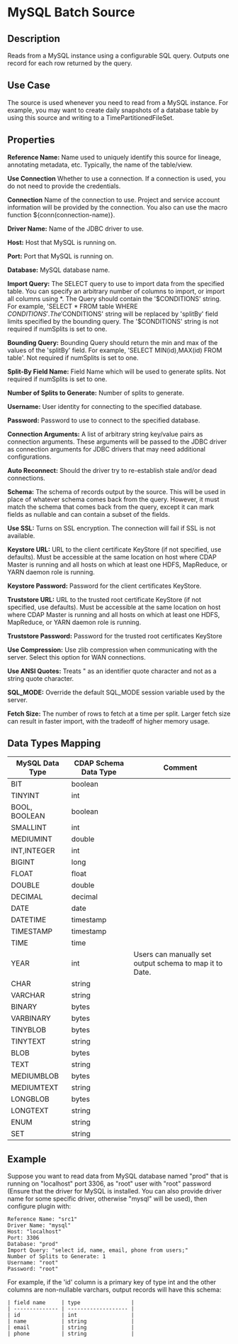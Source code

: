 # MySQL Batch Source


Description
-----------
Reads from a MySQL instance using a configurable SQL query.
Outputs one record for each row returned by the query.


Use Case
--------
The source is used whenever you need to read from a MySQL instance. For example, you may want
to create daily snapshots of a database table by using this source and writing to
a TimePartitionedFileSet.


Properties
----------
**Reference Name:** Name used to uniquely identify this source for lineage, annotating metadata, etc.
Typically, the name of the table/view.

**Use Connection** Whether to use a connection. If a connection is used, you do not need to provide the credentials.

**Connection** Name of the connection to use. Project and service account information will be provided by the connection.
You also can use the macro function ${conn(connection-name)}.

**Driver Name:** Name of the JDBC driver to use.

**Host:** Host that MySQL is running on.

**Port:** Port that MySQL is running on.

**Database:** MySQL database name.

**Import Query:** The SELECT query to use to import data from the specified table.
You can specify an arbitrary number of columns to import, or import all columns using \*. The Query should
contain the '$CONDITIONS' string. For example, 'SELECT * FROM table WHERE $CONDITIONS'.
The '$CONDITIONS' string will be replaced by 'splitBy' field limits specified by the bounding query.
The '$CONDITIONS' string is not required if numSplits is set to one.

**Bounding Query:** Bounding Query should return the min and max of the values of the 'splitBy' field.
For example, 'SELECT MIN(id),MAX(id) FROM table'. Not required if numSplits is set to one.

**Split-By Field Name:** Field Name which will be used to generate splits. Not required if numSplits is set to one.

**Number of Splits to Generate:** Number of splits to generate.

**Username:** User identity for connecting to the specified database.

**Password:** Password to use to connect to the specified database.

**Connection Arguments:** A list of arbitrary string key/value pairs as connection arguments. These arguments
will be passed to the JDBC driver as connection arguments for JDBC drivers that may need additional configurations.

**Auto Reconnect:** Should the driver try to re-establish stale and/or dead connections.

**Schema:** The schema of records output by the source. This will be used in place of whatever schema comes
back from the query. However, it must match the schema that comes back from the query,
except it can mark fields as nullable and can contain a subset of the fields.

**Use SSL:** Turns on SSL encryption. The connection will fail if SSL is not available.

**Keystore URL:** URL to the client certificate KeyStore (if not specified, use defaults). Must be accessible at the
same location on host where CDAP Master is running and all hosts on which at least one HDFS, MapReduce, or YARN daemon
role is running.

**Keystore Password:** Password for the client certificates KeyStore.

**Truststore URL:** URL to the trusted root certificate KeyStore (if not specified, use defaults). Must be accessible at
the same location on host where CDAP Master is running and all hosts on which at least one HDFS, MapReduce, or YARN
daemon role is running.

**Truststore Password:** Password for the trusted root certificates KeyStore

**Use Compression:** Use zlib compression when communicating with the server. Select this option for WAN
connections.

**Use ANSI Quotes:** Treats " as an identifier quote character and not as a string quote character.

**SQL_MODE:** Override the default SQL_MODE session variable used by the server.

**Fetch Size:** The number of rows to fetch at a time per split. Larger fetch size can result in faster import,
with the tradeoff of higher memory usage.

Data Types Mapping
----------
| MySQL Data Type                | CDAP Schema Data Type | Comment                                                 |
| ------------------------------ | --------------------- |---------------------------------------------------------|
| BIT                            | boolean               |                                                         |
| TINYINT                        | int                   |                                                         |
| BOOL, BOOLEAN                  | boolean               |                                                         |
| SMALLINT                       | int                   |                                                         |
| MEDIUMINT                      | double                |                                                         |
| INT,INTEGER                    | int                   |                                                         |
| BIGINT                         | long                  |                                                         |
| FLOAT                          | float                 |                                                         |
| DOUBLE                         | double                |                                                         |
| DECIMAL                        | decimal               |                                                         |
| DATE                           | date                  |                                                         |
| DATETIME                       | timestamp             |                                                         |
| TIMESTAMP                      | timestamp             |                                                         |
| TIME                           | time                  |                                                         |
| YEAR                           | int                   | Users can manually set output schema to map it to Date. |
| CHAR                           | string                |                                                         |
| VARCHAR                        | string                |                                                         |
| BINARY                         | bytes                 |                                                         |
| VARBINARY                      | bytes                 |                                                         |
| TINYBLOB                       | bytes                 |                                                         |
| TINYTEXT                       | string                |                                                         |
| BLOB                           | bytes                 |                                                         |
| TEXT                           | string                |                                                         |
| MEDIUMBLOB                     | bytes                 |                                                         |
| MEDIUMTEXT                     | string                |                                                         |
| LONGBLOB                       | bytes                 |                                                         |
| LONGTEXT                       | string                |                                                         |
| ENUM                           | string                |                                                         |
| SET                            | string                |                                                         |

Example
------
Suppose you want to read data from MySQL database named "prod" that is running on "localhost" port 3306,
as "root" user with "root" password (Ensure that the driver for MySQL is installed. You can also provide 
driver name for some specific driver, otherwise "mysql" will be used),  then configure plugin with: 


```
Reference Name: "src1"
Driver Name: "mysql"
Host: "localhost"
Port: 3306
Database: "prod"
Import Query: "select id, name, email, phone from users;"
Number of Splits to Generate: 1
Username: "root"
Password: "root"
```  

For example, if the 'id' column is a primary key of type int and the other columns are
non-nullable varchars, output records will have this schema:

    | field name     | type                |
    | -------------- | ------------------- |
    | id             | int                 |
    | name           | string              |
    | email          | string              |
    | phone          | string              |
